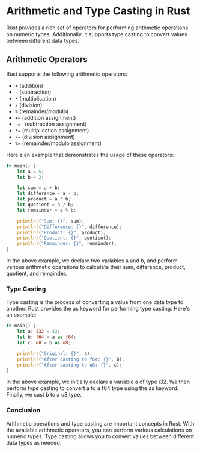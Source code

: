 # Arithmetic and Type Casting in Rust

Rust provides a rich set of operators for performing arithmetic operations on numeric types. Additionally, it supports type casting to convert values between different data types.

## Arithmetic Operators

Rust supports the following arithmetic operators:

- `+` (addition)
- `-` (subtraction)
- `*` (multiplication)
- `/` (division)
- `%` (remainder/modulo)
- `+=` (addition assignment)
- `-= ` (subtraction assignment)
- `*=` (multiplication assignment)
- `/=` (division assignment)
- `%=` (remainder/modulo assignment)

Here's an example that demonstrates the usage of these operators:

```rust
fn main() {
    let a = 5;
    let b = 2;

    let sum = a + b;
    let difference = a - b;
    let product = a * b;
    let quotient = a / b;
    let remainder = a % b;

    println!("Sum: {}", sum);
    println!("Difference: {}", difference);
    println!("Product: {}", product);
    println!("Quotient: {}", quotient);
    println!("Remainder: {}", remainder);
}
```
In the above example, we declare two variables a and b, and perform various arithmetic operations to calculate their sum, difference, product, quotient, and remainder.

### Type Casting
Type casting is the process of converting a value from one data type to another. Rust provides the as keyword for performing type casting. Here's an example:

```rust
fn main() {
    let a: i32 = 42;
    let b: f64 = a as f64;
    let c: u8 = b as u8;

    println!("Original: {}", a);
    println!("After casting to f64: {}", b);
    println!("After casting to u8: {}", c);
}
```
In the above example, we initially declare a variable a of type i32. We then perform type casting to convert a to a f64 type using the as keyword. Finally, we cast b to a u8 type.

### Conclusion
Arithmetic operations and type casting are important concepts in Rust. With the available arithmetic operators, you can perform various calculations on numeric types. Type casting allows you to convert values between different data types as needed.
